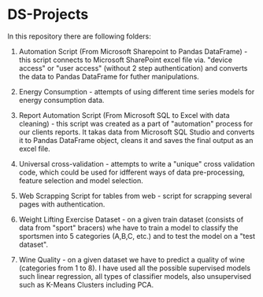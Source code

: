 # DS-Projects

In this repository there are following folders:

1. Automation Script (From Microsoft Sharepoint to Pandas DataFrame) - this script connects to Microsoft SharePoint excel file via. "device access" or "user access" (without 2 step authentication) and converts the data to Pandas DataFrame for futher manipulations.

2. Energy Consumption - attempts of using different time series models for energy consumption data. 

3. Report Automation Script (From Microsoft SQL to Excel with data cleaning) - this script was created as a part of "automation" process for our clients reports. It takas data from Microsoft SQL Studio and converts it to Pandas DataFrame object, cleans it and saves the final output as an excel file.

4. Universal cross-validation - attempts to write a "unique" cross validation code, which could be used for idfferent ways of data pre-processing, feature selection and model selection.

5. Web Scrapping Script for tables from web - script for scrapping several pages with authentication. 

6. Weight Lifting Exercise Dataset - on a given train dataset (consists of data from "sport" bracers) whe have to train a model to classify the sportsmen into 5 categories (A,B,C, etc.) and to test the model on a "test dataset".

7. Wine Quality - on a given dataset we have to predict a quality of wine (categories from 1 to 8). I have used all the possible supervised models such linear regression, all types of classifier models, also unsupervised such as K-Means Clusters including PCA.

